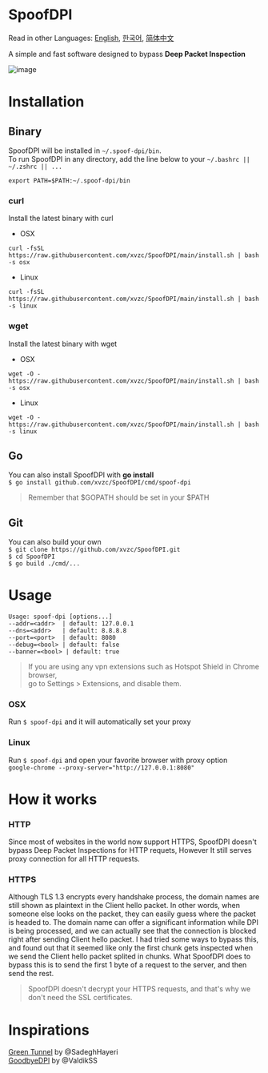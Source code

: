 # SpoofDPI

Read in other Languages: [English](https://github.com/xvzc/SpoofDPI), [한국어](https://github.com/xvzc/SpoofDPI/blob/main/readme_ko.md), [简体中文](https://github.com/xvzc/SpoofDPI/blob/main/readme_zh-cn.md)

A simple and fast software designed to bypass **Deep Packet Inspection**  
  
![image](https://user-images.githubusercontent.com/45588457/148035986-8b0076cc-fefb-48a1-9939-a8d9ab1d6322.png)

# Installation
## Binary
SpoofDPI will be installed in `~/.spoof-dpi/bin`.  
To run SpoofDPI in any directory, add the line below to your `~/.bashrc || ~/.zshrc || ...`
```
export PATH=$PATH:~/.spoof-dpi/bin
```

### curl
Install the latest binary with curl
- OSX
```
curl -fsSL https://raw.githubusercontent.com/xvzc/SpoofDPI/main/install.sh | bash -s osx
```
- Linux
```
curl -fsSL https://raw.githubusercontent.com/xvzc/SpoofDPI/main/install.sh | bash -s linux
```
### wget
Install the latest binary with wget
- OSX
```
wget -O - https://raw.githubusercontent.com/xvzc/SpoofDPI/main/install.sh | bash -s osx 
```
- Linux
```
wget -O - https://raw.githubusercontent.com/xvzc/SpoofDPI/main/install.sh | bash -s linux 
```
## Go
You can also install SpoofDPI with **go install**  
`$ go install github.com/xvzc/SpoofDPI/cmd/spoof-dpi`  
  > Remember that $GOPATH should be set in your $PATH

## Git
You can also build your own  
`$ git clone https://github.com/xvzc/SpoofDPI.git`  
`$ cd SpoofDPI`  
`$ go build ./cmd/...`  

# Usage
```
Usage: spoof-dpi [options...]
--addr=<addr>  | default: 127.0.0.1
--dns=<addr>   | default: 8.8.8.8
--port=<port>  | default: 8080
--debug=<bool> | default: false
--banner=<bool> | default: true
```
> If you are using any vpn extensions such as Hotspot Shield in Chrome browser,   
  go to Settings > Extensions, and disable them.

### OSX
Run `$ spoof-dpi` and it will automatically set your proxy

### Linux
Run `$ spoof-dpi` and open your favorite browser with proxy option  
`google-chrome --proxy-server="http://127.0.0.1:8080"`

# How it works
### HTTP
Since most of websites in the world now support HTTPS, SpoofDPI doesn't bypass Deep Packet Inspections for HTTP requets, However It still serves proxy connection for all HTTP requests.

### HTTPS
 Although TLS 1.3 encrypts every handshake process, the domain names are still shown as plaintext in the Client hello packet. 
 In other words, when someone else looks on the packet, they can easily guess where the packet is headed to. 
 The domain name can offer a significant information while DPI is being processed, and we can actually see that the connection is blocked right after sending Client hello packet.
 I had tried some ways to bypass this, and found out that it seemed like only the first chunk gets inspected when we send the Client hello packet splited in chunks. 
 What SpoofDPI does to bypass this is to send the first 1 byte of a request to the server, 
 and then send the rest.
 > SpoofDPI doesn't decrypt your HTTPS requests, and that's why we don't need the SSL certificates.

# Inspirations
[Green Tunnel](https://github.com/SadeghHayeri/GreenTunnel) by @SadeghHayeri  
[GoodbyeDPI](https://github.com/ValdikSS/GoodbyeDPI) by @ValdikSS

 
 

